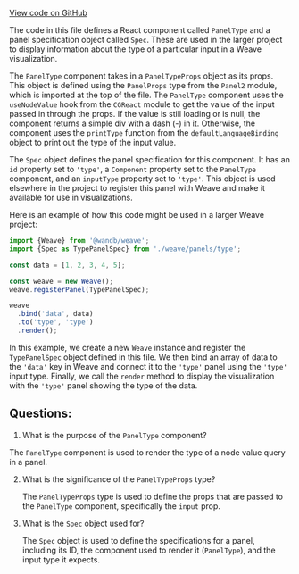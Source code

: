 [View code on GitHub](https://github.com/wandb/weave/weave-js/src/components/Panel2/PanelType.tsx)

The code in this file defines a React component called `PanelType` and a panel specification object called `Spec`. These are used in the larger project to display information about the type of a particular input in a Weave visualization.

The `PanelType` component takes in a `PanelTypeProps` object as its props. This object is defined using the `PanelProps` type from the `Panel2` module, which is imported at the top of the file. The `PanelType` component uses the `useNodeValue` hook from the `CGReact` module to get the value of the input passed in through the props. If the value is still loading or is null, the component returns a simple div with a dash (-) in it. Otherwise, the component uses the `printType` function from the `defaultLanguageBinding` object to print out the type of the input value.

The `Spec` object defines the panel specification for this component. It has an `id` property set to `'type'`, a `Component` property set to the `PanelType` component, and an `inputType` property set to `'type'`. This object is used elsewhere in the project to register this panel with Weave and make it available for use in visualizations.

Here is an example of how this code might be used in a larger Weave project:

```jsx
import {Weave} from '@wandb/weave';
import {Spec as TypePanelSpec} from './weave/panels/type';

const data = [1, 2, 3, 4, 5];

const weave = new Weave();
weave.registerPanel(TypePanelSpec);

weave
  .bind('data', data)
  .to('type', 'type')
  .render();
```

In this example, we create a new `Weave` instance and register the `TypePanelSpec` object defined in this file. We then bind an array of data to the `'data'` key in Weave and connect it to the `'type'` panel using the `'type'` input type. Finally, we call the `render` method to display the visualization with the `'type'` panel showing the type of the data.
## Questions: 
 1. What is the purpose of the `PanelType` component?
   
   The `PanelType` component is used to render the type of a node value query in a panel.

2. What is the significance of the `PanelTypeProps` type?

   The `PanelTypeProps` type is used to define the props that are passed to the `PanelType` component, specifically the `input` prop.

3. What is the `Spec` object used for?

   The `Spec` object is used to define the specifications for a panel, including its ID, the component used to render it (`PanelType`), and the input type it expects.